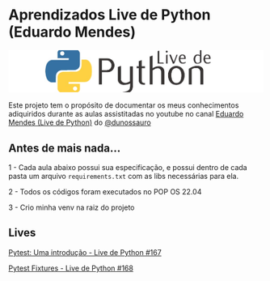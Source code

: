 # Aprendizados Live de Python (Eduardo Mendes)
<p align="center">
  <img src="doc/statics/banner.jpg" title="hover text">
</p>

Este projeto tem o propósito de documentar os meus conhecimentos adiquiridos durante as aulas assistitadas no youtube no canal [Eduardo Mendes (Live de Python)](https://www.youtube.com/c/Dunossauro/featured) do [@dunossauro](https://www.instagram.com/dunossauro/)

## Antes de mais nada...
1 - Cada aula abaixo possui sua especificação, e possui dentro de cada pasta um arquivo `requirements.txt` com as libs necessárias para ela.

2 - Todos os códigos foram executados no POP OS 22.04

3 - Crio minha venv na raiz do projeto


## Lives
[Pytest: Uma introdução - Live de Python #167](live_167/README.md)

[Pytest Fixtures - Live de Python #168](live_168/README.md)